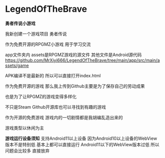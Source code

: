 # LegendOfTheBrave
**勇者传说小游戏**

我新创建一个游戏项目 勇者传说

作为免费开源的RPGMZ小游戏 用于学习交流

app文件夹内 assets是RPGMZ游戏的源文件
其他文件是Android源代码
https://github.com/MrXiyi666/LegendOfTheBrave/tree/main/app/src/main/assets/game

APK编译不是最新的 所以可以直接打开index.html

作为免费开源的游戏 那么我上传到Github主要是为了保存自己的劳动成果

也是为了让RPGMZ的游戏变得多样化

不只是Steam Github开源库也可以寻找到有趣的游戏

作为开源的免费游戏 游戏内的一切剧情都是我胡编乱造出来的

游戏类型以休闲为主

**游戏运行设备须知**
支持Android11以上设备 因为Android10以上设备的WebView版本不是特别低 基本上都可以直接运行 Android11以下的WebView版本过低 所以问题会比较多 直接放弃
